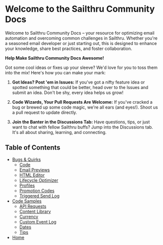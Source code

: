 # Welcome to the Sailthru Community Docs

Welcome to Sailthru Community Docs – your resource for optimizing email automation and overcoming common challenges in Sailthru. Whether you're a seasoned email developer or just starting out, this is designed to enhance your knowledge, share best practices, and foster collaboration.

**Help Make Sailthru Community  Docs Awesome!**

Got some cool ideas or fixes up your sleeve? We'd love for you to toss them into the mix! Here's how you can make your mark:

1.  **Got Ideas? Post 'em in Issues:** If you've got a nifty feature idea or spotted something that could be better, head over to the Issues and submit an idea. Don't be shy, every idea helps us grow!
    
2.  **Code Wizards, Your Pull Requests Are Welcome:** If you've cracked a bug or brewed up some code magic, we're all ears (and eyes!). Shoot us a pull request to update directly. 
    
3.  **Join the Banter in the Discussions Tab:** Have questions, tips, or just want to chat with fellow Sailthru buffs? Jump into the Discussions tab. It's all about sharing, learning, and connecting.


## Table of Contents

- [Bugs & Quirks](./Bugs%20&%20Quirks/)
  - [Code](./Bugs%20&%20Quirks/Code/)
  - [Email Previews](./Bugs%20&%20Quirks/Email%20Previews/)
  - [HTML Editor](./Bugs%20&%20Quirks/HTML%20Editor/)
  - [Lifecycle Optimizer](./Bugs%20&%20Quirks/Lifecycle%20Optimizer/)
  - [Profiles](./Bugs%20&%20Quirks/Profiles/)
  - [Promotion Codes](./Bugs%20&%20Quirks/Promotion%20Codes/)
  - [Triggered Send Log](./Bugs%20&%20Quirks/Triggered%20Send%20Log/)
- [Code Samples](./Code%20Samples/)
  - [API Requests](./Code%20Samples/API%20Requests/)
  - [Content Library](./Code%20Samples/Content%20Library/)
  - [Currency](./Code%20Samples/Currency/)
  - [Custom Event Log](./Code%20Samples/Custom%20Event%20Log/)
  - [Dates](./Code%20Samples/Dates/)
  - [Tips](./Code%20Samples/Tips/)
- [Home](./Home.md)
